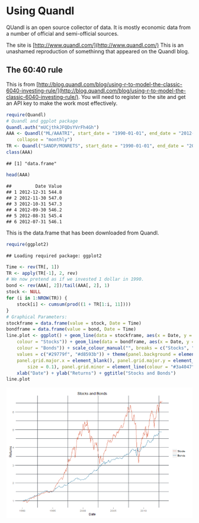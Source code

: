 Using Quandl
========================================================
QUandl is an open source collector of data.  It is mostly economic data from a number of official and semi-official sources. 

The site is [http://www.quandl.com/](http://www.quandl.com/)
This is an unashamed reproduction of somethinng that appeared on the Quandl blog. 

The 60:40 rule
----------------------------
This is from [http://blog.quandl.com/blog/using-r-to-model-the-classic-6040-investing-rule/](http://blog.quandl.com/blog/using-r-to-model-the-classic-6040-investing-rule/).  You will need to register to the site and get an API key to make the work most effectively. 



```r
require(Quandl)
# Quandl and ggplot package
Quandl.auth("mUCjthkJFQDsYVrFh4Gh")
AAA <- Quandl("ML/AAATRI", start_date = "1990-01-01", end_date = "2012-12-31", 
    collapse = "monthly")
TR <- Quandl("SANDP/MONRETS", start_date = "1990-01-01", end_date = "2012-12-31")
class(AAA)
```

```
## [1] "data.frame"
```

```r
head(AAA)
```

```
##         Date Value
## 1 2012-12-31 544.8
## 2 2012-11-30 547.0
## 3 2012-10-31 547.3
## 4 2012-09-30 546.2
## 5 2012-08-31 545.4
## 6 2012-07-31 546.1
```

This is the data.frame that has been downloaded from Quandl.  

```r
require(ggplot2)
```

```
## Loading required package: ggplot2
```

```r
Time <- rev(TR[, 1])
TR <- apply(TR[-1], 2, rev)
# We now pretend as if we invested 1 dollar in 1990.
bond <- rev(AAA[, 2])/tail(AAA[, 2], 1)
stock <- NULL
for (i in 1:NROW(TR)) {
    stock[i] <- cumsum(prod((1 + TR[1:i, 11])))
}
# Graphical Parameters:
stockframe = data.frame(value = stock, Date = Time)
bondframe = data.frame(value = bond, Date = Time)
line.plot <- ggplot() + geom_line(data = stockframe, aes(x = Date, y = value, 
    colour = "Stocks")) + geom_line(data = bondframe, aes(x = Date, y = value, 
    colour = "Bonds")) + scale_colour_manual("", breaks = c("Stocks", "Bonds"), 
    values = c("#29779f", "#d8593b")) + theme(panel.background = element_rect(fill = "#FFFFFF"), 
    panel.grid.major.x = element_blank(), panel.grid.major.y = element_line(colour = "#3a4047", 
        size = 0.1), panel.grid.minor = element_line(colour = "#3a4047", size = 0.1)) + 
    xlab("Date") + ylab("Returns") + ggtitle("Stocks and Bonds")
line.plot
```

![plot of chunk unnamed-chunk-2](figure/unnamed-chunk-2.png) 

